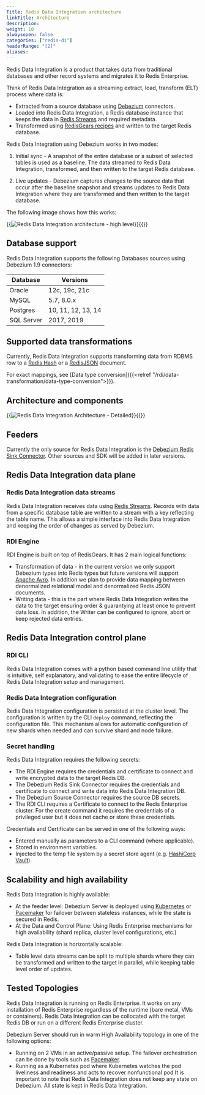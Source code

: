 ```yaml
---
Title: Redis Data Integration architecture
linkTitle: Architecture
description:
weight: 10
alwaysopen: false
categories: ["redis-di"]
headerRange: "[2]"
aliases: 
---
```


Redis Data Integration is a product that takes data from traditional databases and other record systems and migrates it to Redis Enterprise.

Think of Redis Data Integration as a streaming extract, load, transform (ELT) process where data is:

- Extracted from a source database using [Debezium](https://debezium.io/) connectors.
- Loaded into Redis Data Integration, a Redis database instance that keeps the data in [Redis Streams](https://redis.io/docs/manual/data-types/streams/) and required metadata.
- Transformed using [RedisGears recipes](https://developer.redis.com/howtos/redisgears/) and written to the target Redis database.

Redis Data Integration using Debezium works in two modes:

1. Initial sync - A snapshot of the entire database or a subset of selected tables is used as a baseline.  The data streamed to Redis Data Integration, transformed, and then written to the target Redis database.

2. Live updates - Debezium captures changes to the source data that occur after the baseline snapshot and streams updates to Redis Data Integration where they are transformed and then written to the target database.

The following image shows how this works:

{{<image filename="/images/rdi/redis-di-simplified.png" alt="Redis Data Integration architecture - high level" >}}{{</image>}}

## Database support

Redis Data Integration supports the following Databases sources using Debezium 1.9 connectors:

| Database   | Versions           |
| ---------- | ------------------ |
| Oracle     | 12c, 19c, 21c      |
| MySQL      | 5.7, 8.0.x         |
| Postgres   | 10, 11, 12, 13, 14 |
| SQL Server | 2017, 2019         |

## Supported data transformations

Currently, Redis Data Integration supports transforming data from RDBMS row to a [Redis Hash](https://redis.io/docs/data-types/#hashes) or a [RedisJSON](https://redis.io/docs/stack/json/) document.

For exact mappings, see [Data type conversion]({{<relref "/rdi/data-transformation/data-type-conversion">}}).

## Architecture and components

{{<image filename="images/rdi/redis-di.png" alt="Redis Data Integration Architecture - Detailed" >}}{{</image>}}

## Feeders

Currently the only source for Redis Data Integration is the [Debezium Redis Sink Connector](https://debezium.io/documentation/reference/stable/operations/debezium-server.html#_redis_stream).
Other sources and SDK will be added in later versions.

## Redis Data Integration data plane

### Redis Data Integration data streams

Redis Data Integration receives data using [Redis Streams](https://redis.io/docs/manual/data-types/streams/). Records with data from a specific database table are written to a stream with a key reflecting the table name. This allows a simple interface into Redis Data Integration and keeping the order of changes as served by Debezium.

### RDI Engine

RDI Engine is built on top of RedisGears. It has 2 main logical functions:

- Transformation of data - in the current version we only support Debezium types into Redis types but future versions will support [Apache Avro](https://avro.apache.org/docs/current/). In addition we plan to provide data mapping between denormalized relational model and denormalized Redis JSON documents.
- Writing data - this is the part where Redis Data Integration writes the data to the target ensuring order & guarantying at least once to prevent data loss. In addition, the Writer can be configured to ignore, abort or keep rejected data entries.

## Redis Data Integration control plane

### RDI CLI

Redis Data Integration comes with a python based command line utility that is intuitive, self explanatory, and validating to ease the entire lifecycle of Redis Data Integration setup and management.

### Redis Data Integration configuration

Redis Data Integration configuration is persisted at the cluster level. The configuration is written by the CLI `deploy` command, reflecting the configuration file. This mechanism allows for automatic configuration of new shards when needed and can survive shard and node failure.

### Secret handling

Redis Data Integration requires the following secrets:

- The RDI Engine requires the credentials and certificate to connect and write encrypted data to the target Redis DB.
- The Debezium Redis Sink Connector requires the credentials and certificate to connect and write data into Redis Data Integration DB.
- The Debezium Source Connector requires the source DB secrets.
- The RDI CLI requires a Certificate to connect to the Redis Enterprise cluster. For the create command it requires the credentials of a privileged user but it does not cache or store these credentials.

Credentials and Certificate can be served in one of the following ways:

- Entered manually as parameters to a CLI command (where applicable).
- Stored in environment variables.
- Injected to the temp file system by a secret store agent (e.g. [HashiCorp Vault](https://www.vaultproject.io/)).

## Scalability and high availability

Redis Data Integration is highly available:

- At the feeder level: Debezium Server is deployed using [Kubernetes](https://kubernetes.io/) or [Pacemaker](https://clusterlabs.org/pacemaker/) for failover between stateless instances, while the state is secured in Redis.
- At the Data and Control Plane: Using Redis Enterprise mechanisms for high availability (shard replica, cluster level configurations, etc.)

Redis Data Integration is horizontally scalable:

- Table level data streams can be split to multiple shards where they can be transformed and written to the target in parallel, while keeping table level order of updates.

## Tested Topologies

Redis Data Integration is running on Redis Enterprise. It works on any installation of Redis Enterprise regardless of the runtime (bare metal, VMs or containers).
Redis Data Integration can be collocated with the target Redis DB or run on a different Redis Enterprise cluster.

Debezium Server should run in warm High Availability topology in one of the following options:

- Running on 2 VMs in an active/passive setup. The failover orchestration can be done by tools such as [Pacemaker](https://clusterlabs.org/pacemaker/doc/).
- Running as a Kubernetes pod where Kubernetes watches the pod liveliness and readiness and acts to recover nonfunctional pod
  It is important to note that Redis Data Integration does not keep any state on Debezium. All state is kept in Redis Data Integration.
